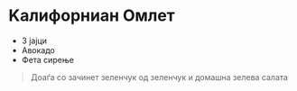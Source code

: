 # Kалифорниан Омлет
- 3 јајци
- Авокадо
- Фета сирење

> Доаѓа со зачинет зеленчук од зеленчук и домашна зелева салата
